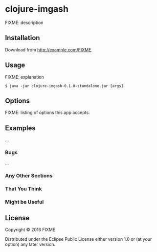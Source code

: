 # clojure-imgash

FIXME: description

## Installation

Download from http://example.com/FIXME.

## Usage

FIXME: explanation

    $ java -jar clojure-imgash-0.1.0-standalone.jar [args]

## Options

FIXME: listing of options this app accepts.

## Examples

...

### Bugs

...

### Any Other Sections
### That You Think
### Might be Useful

## License

Copyright © 2016 FIXME

Distributed under the Eclipse Public License either version 1.0 or (at
your option) any later version.
